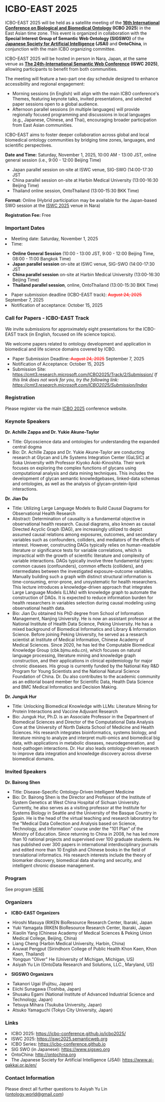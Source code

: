 <br>

# ICBO-EAST 2025

ICBO-EAST 2025 will be held as a satellite meeting of the <b><a href="https://icbo-conference.github.io/icbo2025/">16th International Conference on Biological and Biomedical Ontology</a> (ICBO 2025</b>) in the East Asian time zone. This event is organized in collaboration with the <b>Special Interest Group of Semantic Web Ontology (SIGSWO)</b> of the <b><a href="https://www.ai-gakkai.or.jp/en/">Japanese Society for Artificial Intelligence</a> (JSAI)</b> and <b>OntoChina</b>, in conjunction with the main ICBO organizing committee.

ICBO-EAST 2025 will be hosted in person in Nara, Japan, at the same venue as <b><a href="https://iswc2025.semanticweb.org/">The 24th-International Semantic Web Conference</a> (ISWC 2025)</b>, allowing participants to benefit from both communities.

The meeting will feature a two-part one day schedule designed to enhance accessibility and regional engagement:
<ul>
  <li>Morning sessions (in English) will align with the main ICBO conference's Themes, featuring keynote talks, invited presentations, and selected paper sessions open to a global audience.</li>
  <li>Afternoon parallel sessions (in multiple languages) will provide regionally focused programming and discussions in local languages (e.g., Japanese, Chinese, and Thai), encouraging broader participation from East Asian communities.</li>
</ul>

ICBO-EAST aims to foster deeper collaboration across global and local biomedical ontology communities by bridging time zones, languages, and scientific perspectives.

<b>Date and Time:</b> Saturday, November 1, 2025, 10:00 AM - 13:00 JST, online general session (i.e., 9:00 - 12:00 Beijing Time)
<ul>
  <li>Japan parallel session on-site at ISWC venue, SIG-SWO (14:00-17:30 JST</li>
  <li>China parallel session on-site at Harbin Medical University (13:00-16:30 Beijing Time)</li>
  <li>Thailand online session, OntoThailand (13:00-15:30 BKK Time)</li>
</ul>

<b>Format:</b> Online (Hybrid participation may be available for the Japan-based SWO session at the <a href="https://iswc2025.semanticweb.org/">ISWC 2025</a> venue in Nara)

<b>Registration Fee:</b> Free

### Important Dates
<li>Meeting date: Saturday, November 1, 2025</li>
<li>Time:</li> 
<ul>
  <li><b>Online General Session</b> (10:00 - 13:00 JST, 9:00 - 12:00 Beijing Time, 08:00 - 11:00 Bangkok Time)</li>
  <li><b>Japan parallel session</b> on-site at ISWC venue, SIG-SWO (14:00-17:30 JST</li>
  <li><b>China parallel session</b> on-site at Harbin Medical University (13:00-16:30 Beijing Time)</li>
  <li><b>Thailand parallel session</b>, online, OntoThailand (13:00-15:30 BKK Time)</li>
</ul>
<li>Paper submission deadline (ICBO-EAST track): <span style="color: red; text-decoration: line-through;"> August 24, 2025</span> September 7, 2025 </li>
<li>Notification of acceptance: October 15, 2025</li>

### Call for Papers - ICBO-EAST Track
We invite submissions for approximately eight presentations for the ICBO-EAST track (in English, focused on life science topics).

We welcome papers related to ontology development and application in biomedical and life science domains covered by ICBO.

<ul>
  <li>Paper Submission Deadline:<span style="color: red; text-decoration: line-through;"> August 24, 2025</span> September 7, 2025 </li>
  <li>Notification of Acceptance: October 15, 2025</li>
  <li>Submission Site: <a href="https://cmt3.research.microsoft.com/ICBO2025/Track/2/Submission/">https://cmt3.research.microsoft.com/ICBO2025/Track/2/Submission/</a> <i>If this link does not work for you, try the following link: <a href="https://cmt3.research.microsoft.com/ICBO2025/Submission/Index">https://cmt3.research.microsoft.com/ICBO2025/Submission/Index</a></i></li>
</ul>

### Registration
Please register via the main <a href="https://icbo-conference.github.io/icbo2025/registration/">ICBO 2025</a> conference website.

### Keynote Speakers
<b>Dr. Achille Zappa and Dr. Yukie Akune-Taylor</b>
<ul>
  <li>Title: Glycoscience data and ontologies for understanding the expanded central dogma</li>
  <li>Bio: Dr. Achille Zappa and Dr. Yukie Akune-Taylor are conducting research at Glycan and Life Systems Integration Center (GaLSIC) at Soka University with Professor Kiyoko Aoki-Kinoshita. Their work focuses on exploring the complex functions of glycans using computational analysis and data mining techniques. This includes the development of glycan semantic knowledgebases, linked-data schemas and ontologies, as well as the analysis of glycan–protein-lipid interactions.</li>
</ul>

<b>Dr. Jian Du</b>
<ul>
  <li>Title: Utilizing Large Language Models to Build Causal Diagrams for Observational Health Research</li>
  <li>Abstract: Determination of causality is a fundamental objective in observational health research. Causal diagrams, also known as causal Directed Acyclic Graph (DAG), are increasingly utilized to depict assumed causal relations among exposures, outcomes, and secondary variables such as confounders, colliders, and mediators of the effects of interest. However, constructing DAGs typically relies on human-readable literature or significance tests for variable correlations, which is impractical with the growth of scientific literature and complexity of variable interactions. DAGs typically involve three fundamental types: common causes (confounders), common effects (colliders), and intermediates between the investigated exposure-outcome variables. Manually building such a graph with distinct structural information is time-consuming, error-prone, and unsystematic for health researchers. This lecture introduces a knowledge-driven approach that integrates Large Language Models (LLMs) with knowledge graph to automate the construction of DAGs. It is expected to reduce information burden for health researchers in variables selection during causal modeling using observational health data.</li>
  <li>Bio: Jian Du obtained his PhD degree from School of Information Management, Nanjing University. He is now an assistant professor at the National Institute of Health Data Science, Peking University. He has a mixed background of Biomedical Informatics and Library & Information Science. Before joining Peking University, he served as a research scientist at Institute of Medical Information, Chinese Academy of Medical Sciences. Since 2020, he has led the Computable Biomedical Knowledge Group (cbk.bjmu.edu.cn), which focuses on natural language processing, literature mining and knowledge graph construction, and their applications in clinical epidemiology for major chronic diseases. His group is currently funded by the National Key R&D Program for Young Scientists and the National Natural Science Foundation of China. Dr. Du also contributes to the academic community as an editorial board member for Scientific Data, Health Data Science and BMC Medical Informatics and Decision Making.</li>
</ul>


<b>Dr. Junguk Hur</b>
<ul>
  <li>Title: Unlocking Biomedical Knowledge with LLMs: Literature Mining for Protein Interactions and Vaccine Adjuvant Research</li>
  <li>Bio: Junguk Hur, Ph.D. is an Associate Professor in the Department of Biomedical Sciences and Director of the Computational Data Analysis Core at the University of North Dakota School of Medicine and Health Sciences. His research integrates bioinformatics, systems biology, and literature mining to analyze and interpret multi-omics and biomedical big data, with applications in metabolic diseases, neurodegeneration, and host-pathogen interactions. Dr. Hur also leads ontology-driven research to improve data integration and knowledge discovery across diverse biomedical domains.</li>
</ul>

### Invited Speakers

<b>Dr. Bairong Shen</b>
<ul>
  <li>Title: Disease-Specific Ontology-Driven Intelligent Medicine</li>
  <li>Bio: Dr. Bairong Shen is the Director  and Professor of the Institute of System Genetics at West China Hospital of Sichuan University. Currently, he also serves as a visiting professor at the Institute for Systems Biology in Seattle and the University of the Basque Country in Spain. He is the head of the virtual teaching and research laboratory for the "Medical Data Collection and Analysis based on Science, Technology, and Information" course under the "101 Plan" of the Ministry of Education. Since returning to China in 2008, he has led more than 10 national projects and supervised over 100 graduate students. He has published over 300 papers in international interdisciplinary journals and edited more than 10 English and Chinese books in the field of translational informatics. His research interests include the theory of biomarker discovery, biomedical data sharing and security, and intelligent chronic disease management.</li>
</ul>

### Program
See program <a href="https://icbo-conference.github.io/icbo2025/program/">HERE</a>

### Organizers
<li><b>ICBO-EAST Organizers</b></li>
<ul>
  <li>Hiroshi Masuya (RIKEN BioResource Research Center, Ibaraki, Japan</li>
  <li>Yuki Yamagata (RIKEN BioResource Research Center, Ibaraki, Japan</li>
  <li>Xiaolin Yang (Chinese Academy of Medical Sciences & Peking Union Medical College, Beijing, China)</li>
  <li>Liang Cheng (Harbin Medical University, Harbin, China)
  <li>Anuwat Pengput (Sirindhorn College of Public Health Khon Kaen, Khon Kaen, Thailand)</li>
  <li>Yongqun "Oliver" He (University of Michigan, Michigan, US)</li>
  <li>Asiyah Yu Lin (OntoData Research and Solutions, LLC., Maryland, US)</li>
</ul>

<li><b>SIGSWO Organizers</b></li>
<ul>
  <li>Takanori Ugai (Fujitsu, Japan)</li>
  <li>Eiichi Sunagawa (Toshiba, Japan)</li>
  <li>Shusaku Egami (National Institute of Advanced Industrial Science and Technology, Japan)</li>
  <li>Tetsuya Mihara (Tsukuba University, Japan)</li>
  <li>Atsuko Yamaguchi (Tokyo City University, Japan)</li>
</ul>

### Links
<li>ICBO 2025: <a href="https://icbo-conference.github.io/icbo2025/">https://icbo-conference.github.io/icbo2025/</a></li>
<li>ISWC 2025: <a href="https://iswc2025.semanticweb.org">https://iswc2025.semanticweb.org</a></li>
<li>ICBO Series: <a href="https://icbo-conference.github.io">https://icbo-conference.github.io</a></li>
<li>SIG SWO (in Japanese): <a href="https://www.sigswo.org">https://www.sigswo.org</a></li>
<li>OntoChina: <a href="http://ontochina.org">http://ontochina.org</a></li>
<li>The Japanese Society for Artificial Intelligence (JSAI): <a href="https://www.ai-gakkai.or.jp/en/">https://www.ai-gakkai.or.jp/en/</a></li>

### Contact Information 
Please direct all further questions to Asiyah Yu Lin (ontology.world@gmail.com)
